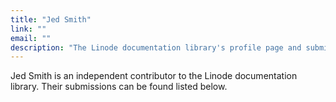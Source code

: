 ```yaml
---
title: "Jed Smith"
link: ""
email: ""
description: "The Linode documentation library's profile page and submission listing for Jed Smith"
---
```


Jed Smith is an independent contributor to the Linode documentation library. Their submissions can be found listed below.